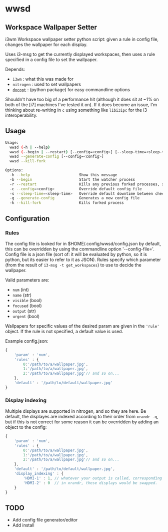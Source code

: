 wwsd
====

Workspace Wallpaper Setter
--------------------------

i3wm Workspace wallpaper setter python script: given a rule in config file, changes the wallpaper for each display.

Uses i3-msg to get the currently displayed workspaces, then uses a rule specified in a config file to set the wallpaper.

Depends:
 - `i3wm` : what this was made for
 - `nitrogen` : used to set wallpapers
 - [`docopt`](https://github.com/docopt/docopt) : (python package) for easy commandline options

Shouldn't have too big of a performance hit (although it does sit at ~1% on both of the [i7] machines I've tested it on). If it does become an issue, I'm thinking about re-writing in `c` using something like `libi3ipc` for the i3 interoperability. 
 
Usage
-----
```bash
Usage:
  wwsd (-h | --help)
  wwsd (--begin | --restart) [--config=<config>] [--sleep-time=<sleep-time>] [--generate-config] [--dont-fork]
  wwsd --generate-config [--config=<config>] 
  wwsd --kill-fork

Options:
  -h --help                      Show this message
  -b --begin                     Start the watcher process
  -r --restart                   Kills any previous forked processes, starts new watcher
  -c --config=<config>           Override default config file
  -s --sleep-time=<sleep-time>   Override default downtime between checks [default: 0.1].
  -g --generate-config           Generates a new config file
  -k --kill-fork                 Kills forked process
```

Configuration
-------------
### Rules
The config file is looked for in $HOME/.config/wwsd/config.json by default, this can be overridden by using the commandline option '--config-file=<config-file>'. Config file is a json file (sort of: it will be evaluated by python, so it is python, but its easier to refer to it as JSON). Rules specify which parameter (from the result of `i3-msg -t get_workspaces`) to use to decide the wallpaper.

Valid parameters are:

 - `num` (int)
 - `name` (str)
 - `visible` (bool)
 - `focused` (bool)
 - `output` (str)
 - `urgent` (bool)
 
Wallpapers for specific values of the desired param are given in the `'rule'` object. If the rule is not specified, a default value is used.

Example config.json:

```javascript
{
	'param' : 'num',
	'rules' : {
		0:'/path/to/a/wallpaper.jpg',
		1:'/path/to/a/wallpaper.jpg',
		2:'/path/to/a/wallpaper.jpg'// and so on...
	},
	'default' : '/path/to/default/wallpaper.jpg'
}
```

### Display indexing
Multiple displays are supported in nitrogen, and so they are here. Be default, the displayes are indexed according to their order from `xrandr -q`, but if this is not correct for some reason it can be overridden by adding an object to the config:

```javascript
{
	'param' : 'num',
	'rules' : {
		0:'/path/to/a/wallpaper.jpg',
		1:'/path/to/a/wallpaper.jpg',
		2:'/path/to/a/wallpaper.jpg'// and so on...
	},
	'default' : '/path/to/default/wallpaper.jpg',
	'display_indexing' : {
		'HDMI-1' : 1, // whatever your output is called, corresponding to a 0-based index
		'HDMI-2' : 0  // in xrandr, these displays would be swapped.
	}
}
```

TODO
----
 - Add config file generator/editor
 - Add install
